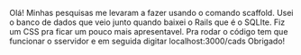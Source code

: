 Olá! Minhas pesquisas me levaram a fazer usando o comando scaffold.
Usei o banco de dados que veio junto quando baixei o Rails que é o SQLIte.
Fiz um CSS pra ficar um pouco mais apresentavel.
Pra rodar o código tem que funcionar o sservidor e em seguida digitar localhost:3000/cads
Obrigado!
